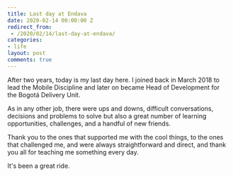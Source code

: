 ```yaml
---
title: Last day at Endava
date: 2020-02-14 00:00:00 Z
redirect_from:
 - /2020/02/14/last-day-at-endava/
categories:
- life
layout: post
comments: true
---
```


After two years, today is my last day here.  I joined back in March 2018 to lead the Mobile Discipline and later on became Head of Development for the Bogotá Delivery Unit.

As in any other job, there were ups and downs, difficult conversations, decisions and problems to solve but also a great number of learning opportunities, challenges, and a handful of new friends.<!--more-->

Thank you to the ones that supported me with the cool things, to the ones that challenged me, and were always straightforward and direct, and thank you all for teaching me something every day.

It's been a great ride.
